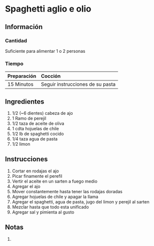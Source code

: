 # Spaghetti aglio e olio

## Información

### Cantidad

Suficiente para alimentar 1 o 2 personas

### Tiempo

| Preparación | Cocción |
| :--- | :--- |
| 15 Minutos | Seguir instrucciones de su pasta |

## Ingredientes

1. 1/2 \(~6 dientes\) cabeza de ajo
2. 1 Ramo de perejil
3. 1/2 taza de aceite de oliva
4. 1 cdta hojuelas de chile
5. 1/2 lb de spaghetti cocido
6. 1/4 taza agua de pasta
7. 1/2 limon

## Instrucciones

1. Cortar en rodajas el ajo
2. Picar finamente el perefil
3. Vertir el aceite en un sarten a fuego medio
4. Agregar el ajo
5. Mover constantemente hasta tener las rodajas doradas
6. Agregar hojuelas de chile y apagar la llama
7. Agregar el spaghetti, agua de pasta, jugo del limon y perejil al sarten
8. Mezclar hasta que todo esta unificado
9. Agregar sal y pimienta al gusto

## Notas

1.

